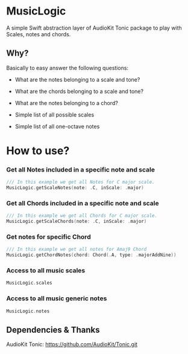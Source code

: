 # MusicLogic
A simple Swift abstraction layer of AudioKit Tonic package to play with Scales, notes and chords.

## Why?
Basically to easy answer the following questions:

- What are the notes belonging to a scale and tone?

- What are the chords belonging to a scale and tone?

- What are the notes belonging to a chord?

- Simple list of all possible scales

- Simple list of all one-octave notes

# How to use?
        
### Get all Notes included in a specific note and scale
```swift
/// In this example we get all Notes for C major scale.
MusicLogic.getScaleNotes(note: .C, inScale: .major)
```

### Get all Chords included in a specific note and scale
```swift
/// In this example we get all Chords for C major scale.
MusicLogic.getScaleChords(note: .C, inScale: .major)
```

### Get notes for specific Chord
```swift
/// In this example we get all notes for Amaj9 Chord
MusicLogic.getChordNotes(chord: Chord(.A, type: .majorAddNine))
```

### Access to all music scales
```swift
MusicLogic.scales
```

### Access to all music generic notes
```swift
MusicLogic.notes
```

## Dependencies & Thanks
AudioKit Tonic: https://github.com/AudioKit/Tonic.git

